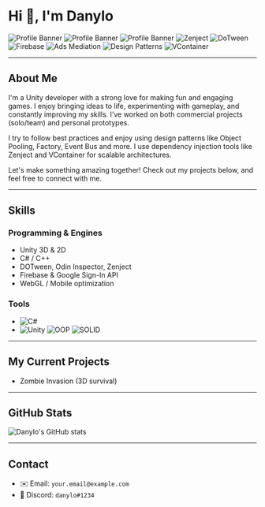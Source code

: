 # Hi 👋, I'm Danylo

![Profile Banner](https://img.shields.io/badge/Unity-2025-brightgreen?style=flat&logo=unity)
![Profile Banner](https://img.shields.io/badge/C%23-StrongJunior-blue?style=flat&logo=csharp)
![Profile Banner](https://img.shields.io/badge/Unity%20Developer-3D&2D-purple?style=flat)
![Zenject](https://img.shields.io/badge/Zenject-DI-blue?style=flat-square)
![DoTween](https://img.shields.io/badge/DoTween-Animations-pink?style=flat-square)
![Firebase](https://img.shields.io/badge/Firebase-Backend-red?style=flat-square)
![Ads Mediation](https://img.shields.io/badge/Ads%20Mediation-IronSource%20%7C%20Unity%20%7C%20LevelPlay-blue?style=flat-square)
![Design Patterns](https://img.shields.io/badge/Design%20Patterns-ObjectPool,Factory,EventBus-lightgrey?style=flat-square)
![VContainer](https://img.shields.io/badge/VContainer-DI-purple?style=flat-square)

---

## About Me
  I'm a Unity developer with a strong love for making fun and engaging games. I enjoy bringing ideas to life, experimenting with gameplay, and constantly improving my skills. I’ve worked on both commercial projects (solo/team) and personal prototypes.

  I try to follow best practices and enjoy using design patterns like Object Pooling, Factory, Event Bus and more. I use dependency injection tools like Zenject and VContainer for scalable architectures.

  Let's make something amazing together! Check out my projects below, and feel free to connect with me.

---

## Skills
### Programming & Engines
- Unity 3D & 2D
- C# / C++
- DOTween, Odin Inspector, Zenject
- Firebase & Google Sign-In API
- WebGL / Mobile optimization

### Tools
- ![C#](https://img.shields.io/badge/C%23-Programming-red?style=flat-square)
- ![Unity](https://img.shields.io/badge/Unity-Game%20Dev-brightgreen?style=flat-square)
![OOP](https://img.shields.io/badge/OOP-Principles-orange?style=flat-square)
![SOLID](https://img.shields.io/badge/SOLID-Principles-yellow?style=flat-square)


---

## My Current Projects
- Zombie Invasion (3D survival)

---

## GitHub Stats
![Danylo's GitHub stats]([https://github-readme-stats.vercel.app/api?username=danylo&show_icons=true&theme=radical])

---

## Contact
- ✉️ Email: `your.email@example.com`
- 💬 Discord: `danylo#1234`
